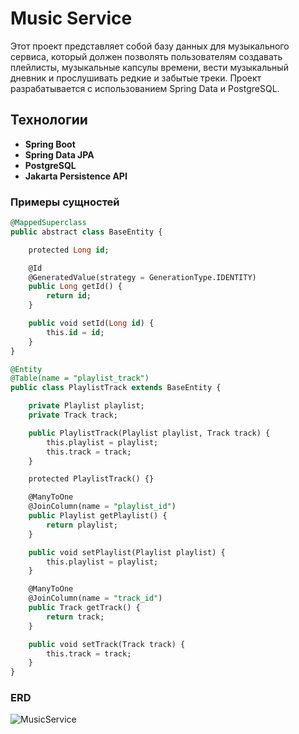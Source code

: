 # Music Service

Этот проект представляет собой базу данных для музыкального сервиса, который должен позволять пользователям создавать плейлисты, музыкальные капсулы времени, вести музыкальный дневник и прослушивать редкие и забытые треки. Проект разрабатывается с использованием Spring Data и PostgreSQL.

## Технологии

- **Spring Boot**
- **Spring Data JPA**
- **PostgreSQL**
- **Jakarta Persistence API**

### Примеры сущностей

```sql
@MappedSuperclass
public abstract class BaseEntity {

    protected Long id;

    @Id
    @GeneratedValue(strategy = GenerationType.IDENTITY)
    public Long getId() {
        return id;
    }

    public void setId(Long id) {
        this.id = id;
    }
}
```
```sql
@Entity
@Table(name = "playlist_track")
public class PlaylistTrack extends BaseEntity {

    private Playlist playlist;
    private Track track;

    public PlaylistTrack(Playlist playlist, Track track) {
        this.playlist = playlist;
        this.track = track;
    }

    protected PlaylistTrack() {}

    @ManyToOne
    @JoinColumn(name = "playlist_id")
    public Playlist getPlaylist() {
        return playlist;
    }

    public void setPlaylist(Playlist playlist) {
        this.playlist = playlist;
    }

    @ManyToOne
    @JoinColumn(name = "track_id")
    public Track getTrack() {
        return track;
    }

    public void setTrack(Track track) {
        this.track = track;
    }
}
```
### ERD
![MusicService](https://github.com/user-attachments/assets/ff00091f-d744-467f-9d88-83ad80a39d29)

